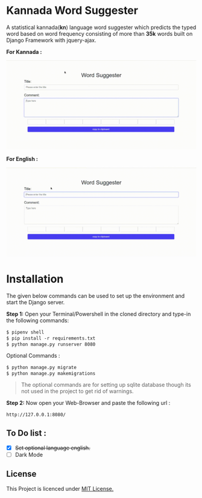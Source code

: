 # Kannada Word Suggester 

A statistical  kannada(**kn**) language word suggester which predicts the typed word based on word frequency consisting of more than **35k** words built on Django Framework with jquery-ajax.

**For Kannada :**

![Kannada Preview](preview/kannada.gif?raw=true " ")

**For English :**

![English Preview](preview/english.gif?raw=true " ")


# Installation

The given below commands can be used to set up the environment and start the Django server.

**Step 1:**  Open your Terminal/Powershell in the cloned directory and type-in the following commands:
```
$ pipenv shell
$ pip install -r requirements.txt
$ python manage.py runserver 8080
```
Optional Commands :
```
$ python manage.py migrate
$ python manage.py makemigrations
```
>The optional commands are for setting up sqlite database though its not used in the project to get rid of warnings.

**Step 2:**  Now open your Web-Browser and paste the following url :
```
http://127.0.0.1:8080/
```


## To Do list :

- [x] ~~Set optional language english.~~
- [ ] Dark Mode

## License

This Project is licenced under [MIT License.](./LICENSE)
